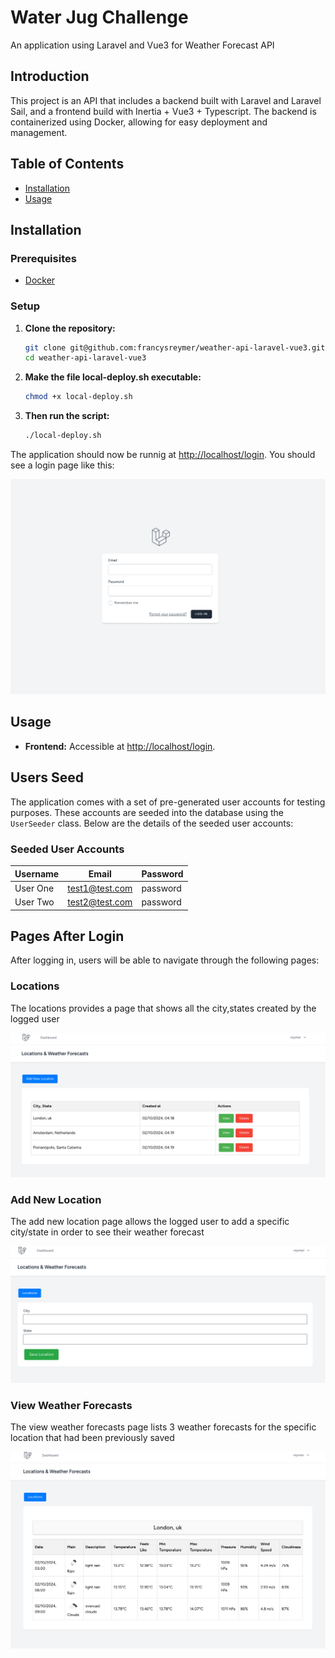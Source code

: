 # Water Jug Challenge

An application using Laravel and Vue3 for Weather Forecast API

## Introduction

This project is an API that includes a backend built with Laravel and Laravel Sail, and a frontend build with Inertia + Vue3 + Typescript. The backend is containerized using Docker, allowing for easy deployment and management. 

## Table of Contents

- [Installation](#installation)
- [Usage](#usage)

## Installation

### Prerequisites

- [Docker](https://www.docker.com/)

### Setup

1. **Clone the repository:**

    ```bash
    git clone git@github.com:francysreymer/weather-api-laravel-vue3.git
    cd weather-api-laravel-vue3
    ```

2. **Make the file local-deploy.sh executable:**

    ```bash
    chmod +x local-deploy.sh
    ```

7. **Then run the script:**

    ```bash
    ./local-deploy.sh
    ```
The application should now be runnig at [http://localhost/login](http://localhost/login).
You should see a login page like this:

![Weather Forecast Login Page](images/login.png)


## Usage

- **Frontend:** Accessible at [http://localhost/login](http://localhost/login).

## Users Seed

The application comes with a set of pre-generated user accounts for testing purposes. These accounts are seeded into the database using the `UserSeeder` class. Below are the details of the seeded user accounts:

### Seeded User Accounts

| Username       | Email                | Password  |
| -------------- | -------------------- | --------- |
| User One       | test1@test.com       | password  |
| User Two       | test2@test.com       | password  |

## Pages After Login

After logging in, users will be able to navigate through the following pages:

### Locations

The locations provides a page that shows all the city,states created by the logged user

![Locations](images/locations.png)

### Add New Location

The add new location page allows the logged user to add a specific city/state in order to see their weather forecast

![Add New Location](images/add-new-location.png)

### View Weather Forecasts

The view weather forecasts page lists 3 weather forecasts for the specific location that had been previously saved

![View Weather Forecasts](images/view-weather-forecasts.png)
